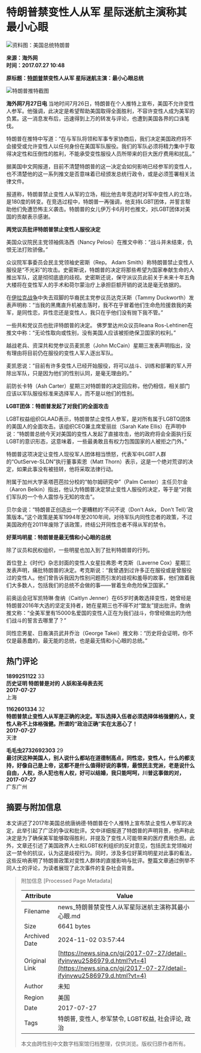 # 特朗普禁变性人从军 星际迷航主演称其最小心眼

![资料图：美国总统特朗普](//k.sinaimg.cn/n/news/transform/20170727/LOYS-fyiiahz3785360.jpg/w700d1q75cms.jpg?by=cms_fixed_width)

**来源：海外网**  
**时间：2017.07.27 10:48**

**原标题：[特朗普](https://news.sina.cn/news_zt/keyword.d.html?vt=4&k=%E7%89%B9%E6%9C%97%E6%99%AE)禁变性人从军 星际迷航主演：最小心眼总统**

![特朗普推特截图](//k.sinaimg.cn/n/news/crawl/20170727/x_tc-fyiiahz3785548.png/w700d1q75cms.jpg?by=cms_fixed_width)

**海外网7月27日电** 当地时间7月26日，特朗普在个人推特上宣布，美国不允许变性人参军。他强调，此决定是希望帮助美国取得全面胜利，不容许变性人成为美军的负累。这一消息发布后，迅速得到上万的转发与评论，也遭到美国各界的口诛笔伐。

特朗普在推特中写道：“在与军队将领和军事专家协商后，我们决定美国政府将不会接受或允许变性人以任何身份在美国军队服役。我们的军队必须将精力集中于取得决定性和压倒性的胜利，不能承受变性服役人员所带来的巨大医疗费用和扰乱。”

据美国中文网报道，目前不清楚特朗普的这一决定会如何影响已经参军的变性人，也不清楚他的这一系列推文是否意味着已经颁发总统行政令，或是必须签署相关法律文件。

报道称，特朗普禁止变性人从军的立场，相比他去年竞选时对军中变性人的立场，是180度的转变。在竞选过程中，特朗普一再强调，他支持LGBT团体，并誓言帮助他们免遭恐怖主义袭击。特朗普的女儿伊万卡6月时也推文，对LGBT团体对美国的贡献表示感谢。

**两党议员批评特朗普禁止变性人服役决定**

美国众议院民主党领袖佩洛西（Nancy Pelosi）在推文中称：“战斗并未结束，仇恨无法打败骄傲。”

众议院军事委员会民主党领袖史密斯（Rep。 Adam Smith）称特朗普禁止变性人服役是“不光彩”的攻击。史密斯说，特朗普的决定将那些希望为国家奉献生命的人推出军队，这是彻彻底底的歧视。史密斯还说，保守派议员此前关于未来十年五角大楼将在变性军人的手术和荷尔蒙治疗上承担巨额开销的说法是毫无依据的。

在[伊拉克战争](https://news.sina.cn/news_zt/keyword.d.html?vt=4&k=%E4%BC%8A%E6%8B%89%E5%85%8B%E6%88%98%E4%BA%89)中失去双脚的华裔民主党参议员达克沃斯（Tammy Duckworth）发表声明称：“当我的黑鹰直升机被击落时，我不在乎冒着他们生命危险援救我的美军，是同性恋，异性恋还是变性人，我只在乎他们没有抛下我不管。”

一些共和党议员也批评特朗普的决定。 佛罗里达州众议员Ileana Ros-Lehtinen在推文中称：“无论性取向或性别，没有美国人应该被拒绝保卫国家的权利。”

越战老兵、资深共和党参议员麦凯恩（John McCain）星期三发表声明指出，没有理由将目前仍在服役的变性人军人逐出军队。

麦凯恩说：“目前有许多变性人已经开始服役，将可以战斗、训练和部署的军人开除出军队，只是因为他们的性别认同，是毫无理由的。”

前防长卡特（Ash Carter）星期三对特朗普的决定回应称，他仍相信，相关部门应该以军队服役标准来选择军人，而不是以他们的性别。

**LGBT团体：特朗普发起了对我们的全面攻击**

LGBT权益组织GLAAD表示，特朗普禁止变性人参军，是对所有属于LGBTQ团体的美国人的全面攻击。该组织CEO兼主席爱丽丝（Sarah Kate Ellis）在声明中说：“特朗普总统今天对美国的变性人发起了直接攻击，他的政府将会全面执行反LGBT的意识形态，这意味着，一些最勇敢且有权力包围国家的人被拒之门外。”

特朗普这项决定让变性人现役军人团体相当愤怒，代表军中LGBT人群的“OutServe-SLDN”执行董事索恩（Matt Thorn）表示，这是一个绝对荒谬的决定，如果此事没有被扭转，他将采取法律行动。

附属于加州大学圣塔芭芭拉分校的“帕尔姆研究中”（Palm Center）主任贝尔金（Aaron Belkin）指出，他认为特朗普决定禁止变性人服役的决定，等于是“对我们军队的一个令人震惊与无知的攻击”。

贝尔金说：“特朗普正创造出一个更糟糕的‘不问不说（Don’t Ask， Don’t Tell）’政策版本。”这个政策是美军1994年至2010年间，对待军队内同性恋者的政策，不过美国政府在2011年废除了该政策，终结公开同性恋者不得从军的禁令。

**好莱坞明星：特朗普是最无情和小心眼的总统**

除了议员和民权组织，一些明星也加入到了批判特朗普的行列。

首位登上《时代》杂志封面的变性人女星拉弗恩·考克斯（Laverne Cox）星期三发表声明，痛批特朗普的决定。考克斯说：“我曾遇到过许多正在服役或是曾服役过的变性人。他们曾告诉我因为性别问题而引发的歧视和羞辱的故事，他们做着我们大多数人，包括我们的总统不会做的事——冒着生命危险保卫国家。”

前奥运会冠军凯特琳·詹纳（Caitlyn Jenner）在65岁时勇敢选择变性，她曾经是特朗普2016年大选的坚定支持者，她在星期三也不得不对“盟友”提出批评。詹纳推文称：“全美军里有15000名爱国的变性人正在为我们战斗，你曾经做出的为他们战斗的誓言去哪里了？”

同性恋男星、日裔演员武井乔治（George Takei）推文称：“历史将会证明，你不仅是最愚蠢的，最无能的总统，也是最无情和小心眼的总统。”

## 热门评论

**1899251122** 33  
**历史证明 特朗普是对的 人妖和圣母表去死**  
**2017-07-27**  
上海

**1162601334** 32  
**特朗普禁止变性人从军是正确的决定。军队选择入伍者必须选择体格强健的人，变性人称不上体格强健。所谓的“政治正确”实在太恶心了！**  
**2017-07-27**  
天津

**毛毛虫2732692303** 29  
**最讨厌这种美国人，别人说什么都站在道德制高点，同性恋，变性人，什么的都支持，好像自己是上帝，这都不是什么值得好说的事情，最恨民主党派，老是说什么自由，人权，杀人犯也有人权，好可以结婚，我只能呵呵，川普这事做的对，**  
**2017-07-27**  
广东广州

## 摘要与附加信息

<!-- tcd_abstract -->
本文讲述了2017年美国总统唐纳德·特朗普在个人推特上宣布禁止变性人参军的决定，此举引起了广泛的争议和批评。文中详细报道了特朗普的声明背景，他声称此决定是为了确保美军能够取得胜利，并提及了变性人可能带来的医疗费用负担。此外，文章还引述了美国政界人士和LGBT权利组织的反对意见，包括民主党领袖对这一禁令的抗议，认为这是歧视行为。同时，涉及多位好莱坞明星对此事的看法，这些反响表明了特朗普政策对变性人群体的直接影响与批评。整篇文章通过例举不同人士的评论，为读者展现了此次事件的复杂社会背景。
<!-- tcd_abstract_end -->

> 附加信息 [Processed Page Metadata]
>
> | Attribute       | Value                                  |
> |-----------------|----------------------------------------|
> | Filename        | news_特朗普禁变性人从军星际迷航主演称其最小心眼.md                             |
> | Size            | 6641 bytes                           |
> | Archived Date   | 2024-11-02 03:57:44                             |
> | Original Link   | [https://news.sina.cn/gj/2017-07-27/detail-ifyinvwu2586979.d.html?vt=4](https://news.sina.cn/gj/2017-07-27/detail-ifyinvwu2586979.d.html?vt=4)                       |
> | Author          | 未知                               |
> | Region          | 美国                               |
> | Date            | 2017-07-27                                 |
> | Tags            | 特朗普, 变性人, 参军禁令, LGBT权益, 社会评论, 政治                                 |
>
> 本文由跨性别中文数字档案馆归档整理，仅供浏览。版权归原作者所有。
>
